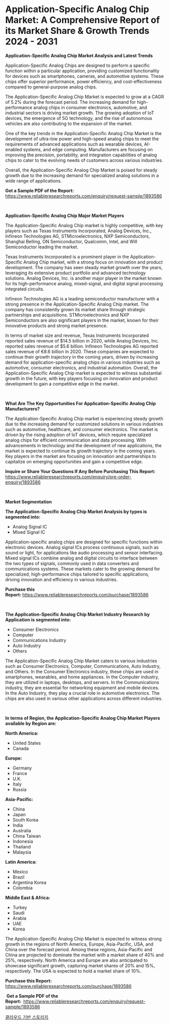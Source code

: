 <p><h1>Application-Specific Analog Chip Market: A Comprehensive Report of its Market Share & Growth Trends 2024 - 2031</h1></p><p><strong>Application-Specific Analog Chip Market Analysis and Latest Trends</strong></p>
<p><p>Application-Specific Analog Chips are designed to perform a specific function within a particular application, providing customized functionality for devices such as smartphones, cameras, and automotive systems. These chips offer superior performance, power efficiency, and cost-effectiveness compared to general-purpose analog chips.</p><p>The Application-Specific Analog Chip Market is expected to grow at a CAGR of 5.2% during the forecast period. The increasing demand for high-performance analog chips in consumer electronics, automotive, and industrial sectors is driving market growth. The growing adoption of IoT devices, the emergence of 5G technology, and the rise of autonomous vehicles are also contributing to the expansion of the market.</p><p>One of the key trends in the Application-Specific Analog Chip Market is the development of ultra-low power and high-speed analog chips to meet the requirements of advanced applications such as wearable devices, AI-enabled systems, and edge computing. Manufacturers are focusing on improving the precision, portability, and integration capabilities of analog chips to cater to the evolving needs of customers across various industries.</p><p>Overall, the Application-Specific Analog Chip Market is poised for steady growth due to the increasing demand for specialized analog solutions in a wide range of applications.</p></p>
<p><strong>Get a Sample PDF of the Report:&nbsp;</strong> <a href="https://www.reliableresearchreports.com/enquiry/request-sample/1893586">https://www.reliableresearchreports.com/enquiry/request-sample/1893586</a></p>
<p>&nbsp;</p>
<p><strong>Application-Specific Analog Chip Major Market Players</strong></p>
<p><p>The Application-Specific Analog Chip market is highly competitive, with key players such as Texas Instruments Incorporated, Analog Devices, Inc., Infineon Technologies AG, STMicroelectronics, NXP Semiconductors, Shanghai Belling, ON Semiconductor, Qualcomm, Intel, and Will Semiconductor leading the market. </p><p>Texas Instruments Incorporated is a prominent player in the Application-Specific Analog Chip market, with a strong focus on innovation and product development. The company has seen steady market growth over the years, leveraging its extensive product portfolio and advanced technology solutions. Analog Devices, Inc. is another major player in the market known for its high-performance analog, mixed-signal, and digital signal processing integrated circuits.</p><p>Infineon Technologies AG is a leading semiconductor manufacturer with a strong presence in the Application-Specific Analog Chip market. The company has consistently grown its market share through strategic partnerships and acquisitions. STMicroelectronics and NXP Semiconductors are also significant players in the market, known for their innovative products and strong market presence.</p><p>In terms of market size and revenue, Texas Instruments Incorporated reported sales revenue of $14.5 billion in 2020, while Analog Devices, Inc. reported sales revenue of $5.6 billion. Infineon Technologies AG reported sales revenue of €8.6 billion in 2020. These companies are expected to continue their growth trajectory in the coming years, driven by increasing demand for application-specific analog chips in various industries such as automotive, consumer electronics, and industrial automation. Overall, the Application-Specific Analog Chip market is expected to witness substantial growth in the future, with key players focusing on innovation and product development to gain a competitive edge in the market.</p></p>
<p>&nbsp;</p>
<p><strong>What Are The Key Opportunities For Application-Specific Analog Chip Manufacturers?</strong></p>
<p><p>The Application-Specific Analog Chip market is experiencing steady growth due to the increasing demand for customized solutions in various industries such as automotive, healthcare, and consumer electronics. The market is driven by the rising adoption of IoT devices, which require specialized analog chips for efficient communication and data processing. With advancements in technology and the development of new applications, the market is expected to continue its growth trajectory in the coming years. Key players in the market are focusing on innovation and partnerships to capitalize on emerging opportunities and gain a competitive edge.</p></p>
<p><strong>Inquire or Share Your Questions If Any Before Purchasing This Report:</strong> <a href="https://www.reliableresearchreports.com/enquiry/pre-order-enquiry/1893586">https://www.reliableresearchreports.com/enquiry/pre-order-enquiry/1893586</a></p>
<p>&nbsp;</p>
<p><strong>Market Segmentation</strong></p>
<p><strong>The Application-Specific Analog Chip Market Analysis by types is segmented into:</strong></p>
<p><ul><li>Analog Signal IC</li><li>Mixed Signal IC</li></ul></p>
<p><p>Application-specific analog chips are designed for specific functions within electronic devices. Analog signal ICs process continuous signals, such as sound or light, for applications like audio processing and sensor interfacing. Mixed signal ICs combine analog and digital circuits to interface between the two types of signals, commonly used in data converters and communications systems. These markets cater to the growing demand for specialized, high-performance chips tailored to specific applications, driving innovation and efficiency in various industries.</p></p>
<p><strong>Purchase this Report:&nbsp;</strong><a href="https://www.reliableresearchreports.com/purchase/1893586">https://www.reliableresearchreports.com/purchase/1893586</a></p>
<p>&nbsp;</p>
<p><strong>The Application-Specific Analog Chip Market Industry Research by Application is segmented into:</strong></p>
<p><ul><li>Consumer Electronics</li><li>Computer</li><li>Communications Industry</li><li>Auto Industry</li><li>Others</li></ul></p>
<p><p>The Application-Specific Analog Chip Market caters to various industries such as Consumer Electronics, Computer, Communications, Auto Industry, and Others. In the Consumer Electronics industry, these chips are used in smartphones, wearables, and home appliances. In the Computer industry, they are utilized in laptops, desktops, and servers. In the Communications industry, they are essential for networking equipment and mobile devices. In the Auto Industry, they play a crucial role in automotive electronics. The chips are also used in various other applications across different industries.</p></p>
<p>&nbsp;</p>
<p><strong>In terms of Region, the Application-Specific Analog Chip Market Players available by Region are:</strong></p>
<p>
    <p> <strong> North America: </strong>
        <ul>
            <li>United States</li>
            <li>Canada</li>
        </ul>
        </p> 
    <p> <strong> Europe: </strong>
        <ul>
            <li>Germany</li>
            <li>France</li>
            <li>U.K.</li>
            <li>Italy</li>
            <li>Russia</li>
        </ul>
        </p> 
    <p> <strong> Asia-Pacific: </strong>
        <ul>
            <li>China</li>
            <li>Japan</li>
            <li>South Korea</li>
            <li>India</li>
            <li>Australia</li>
            <li>China Taiwan</li>
            <li>Indonesia</li>
            <li>Thailand</li>
            <li>Malaysia</li>
        </ul>
        </p> 
    <p> <strong> Latin America: </strong>
        <ul>
            <li>Mexico</li>
            <li>Brazil</li>
            <li>Argentina Korea</li>
            <li>Colombia</li>
        </ul>
        </p> 
    <p> <strong> Middle East & Africa: </strong>
        <ul>
            <li>Turkey</li>
            <li>Saudi</li>
            <li>Arabia</li>
            <li>UAE</li>
            <li>Korea</li>
        </ul>
    </p>
    </p>
<p><p>The Application-Specific Analog Chip Market is expected to witness strong growth in the regions of North America, Europe, Asia-Pacific, USA, and China over the forecast period. Among these regions, Asia-Pacific and China are projected to dominate the market with a market share of 40% and 25%, respectively. North America and Europe are also anticipated to showcase significant growth, capturing market shares of 20% and 15%, respectively. The USA is expected to hold a market share of 10%.</p></p>
<p><strong>Purchase this Report: </strong><a href="https://www.reliableresearchreports.com/purchase/1893586">https://www.reliableresearchreports.com/purchase/1893586</a></p>
<p>&nbsp;<strong>Get a Sample PDF of the Report:&nbsp;&nbsp;</strong><a href="https://www.reliableresearchreports.com/enquiry/request-sample/1893586">https://www.reliableresearchreports.com/enquiry/request-sample/1893586</a></p>
<p><strong></strong></p>
<p><p><a href="https://github.com/oajzkywllm460/Market-Research-Report-List-1/blob/main/879356412919.md">클라우드 기반 스토리지</a></p></p>